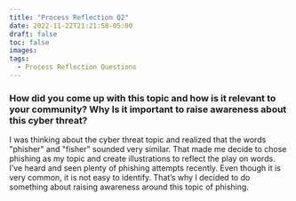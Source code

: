 ```yaml
---
title: "Process Reflection Q2"
date: 2022-11-22T21:21:58-05:00
draft: false
toc: false
images:
tags:
  - Process Reflection Questions
---
```



### How did you come up with this topic and how is it relevant to your community? Why Is it important to raise awareness about this cyber threat? ###

I was thinking about the cyber threat topic and realized that the words "phisher" and "fisher" sounded very similar. That made me decide to chose phishing as my topic and create illustrations to reflect the play on words. I’ve heard and seen plenty of phishing attempts recently. Even though it is very common, it is not easy to identify. That’s why I decided to do something about raising awareness around this topic of phishing.


